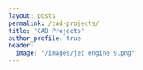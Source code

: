 ```yaml
---
layout: posts
permalink: /cad-projects/
title: "CAD Projects"
author_profile: true
header:
  image: "/images/jet engine 9.png"
---
```



